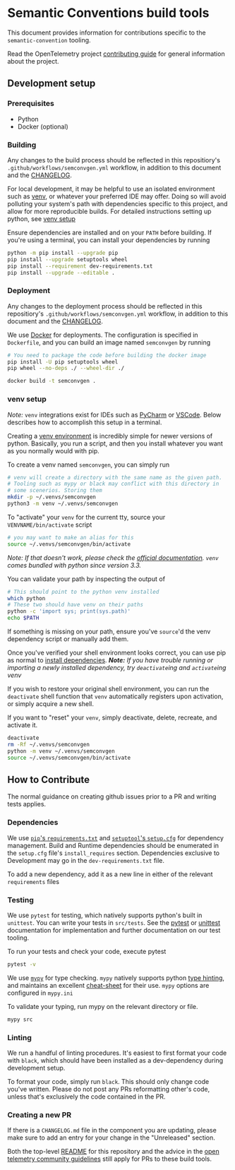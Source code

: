 # Semantic Conventions build tools

This document provides information for contributions specific to the `semantic-convention` tooling.

Read the OpenTelemetry project [contributing
guide](https://github.com/open-telemetry/community/blob/master/CONTRIBUTING.md)
for general information about the project.

## Development setup

### Prerequisites

- Python
- Docker (optional)

### Building

Any changes to the build process should be reflected in this repositiory's `.github/workflows/semconvgen.yml` workflow, in addition to this document and the [CHANGELOG](CHANGELOG.md).

For local development, it may be helpful to use an isolated environment such as [venv](https://docs.python.org/3/library/venv.html), or whatever your preferred IDE may offer. Doing so will avoid polluting your system's path with dependencies specific to this project, and allow for more reproducible builds. For detailed instructions setting up python, see [venv setup](#venv-setup)

Ensure dependencies are installed and on your `PATH` before building. If you're using a terminal, you can install your dependencies by running

```bash
python -m pip install --upgrade pip
pip install --upgrade setuptools wheel
pip install --requirement dev-requirements.txt
pip install --upgrade --editable .
```

### Deployment

Any changes to the deployment process should be reflected in this repositiory's `.github/workflows/semconvgen.yml` workflow, in addition to this document and the [CHANGELOG](CHANGELOG.md).

We use [Docker](https://docs.docker.com/) for deployments. The configuration is specified in `Dockerfile`, and you can build an image named `semconvgen` by running

```bash
# You need to package the code before building the docker image
pip install -U pip setuptools wheel
pip wheel --no-deps ./ --wheel-dir ./

docker build -t semconvgen .
```

### venv setup

_Note:_ `venv` integrations exist for IDEs such as [PyCharm](https://www.jetbrains.com/help/pycharm/creating-virtual-environment.html#python_create_virtual_env) or [VSCode](https://code.visualstudio.com/docs/python/environments). Below describes how to accomplish this setup in a terminal.

Creating a [venv environment](https://docs.python.org/3/library/venv.html) is incredibly simple for newer versions of python. Basically, you run a script, and then you install whatever you want as you normally would with pip.

To create a venv named `semconvgen`, you can simply run

```bash
# venv will create a directory with the same name as the given path.
# Tooling such as mypy or black may conflict with this directory in
# some scenerios. Storing them
mkdir -p ~/.venvs/semconvgen
python3 -m venv ~/.venvs/semconvgen
```

To "activate" your `venv` for the current tty, source your `VENVNAME/bin/activate` script

```bash
# you may want to make an alias for this
source ~/.venvs/semconvgen/bin/activate
```

_Note: If that doesn't work, please check the [official documentation](https://docs.python.org/3/tutorial/venv.html). `venv` comes bundled with python since version 3.3._

You can validate your path by inspecting the output of

```bash
# This should point to the python venv installed
which python
# These two should have venv on their paths
python -c 'import sys; print(sys.path)'
echo $PATH
```

If something is missing on your path, ensure you've `source`'d the venv dependency script or manually add them.

Once you've verified your shell environment looks correct, you can use pip as normal to [install dependencies](#building).
_**Note:** If you have trouble running or importing a newly installed dependency, try `deactivate`ing and `activate`ing venv_

If you wish to restore your original shell environment, you can run the `deactivate` shell function that `venv` automatically registers upon activation, or simply acquire a new shell.

If you want to "reset" your `venv`, simply deactivate, delete, recreate, and activate it.

```bash
deactivate
rm -Rf ~/.venvs/semconvgen
python -m venv ~/.venvs/semconvgen
source ~/.venvs/semconvgen/bin/activate
```

## How to Contribute

The normal guidance on creating github issues prior to a PR and writing tests applies.

### Dependencies

We use [`pip`'s `requirements.txt`](https://pip.pypa.io/en/stable/reference/requirements-file-format/) and [`setuptool`'s `setup.cfg`](https://setuptools.pypa.io/en/latest/userguide/declarative_config.html) for dependency management. Build and Runtime dependencies should be enumerated in the `setup.cfg` file's `install_requires` section. Dependencies exclusive to Development may go in the `dev-requirements.txt` file.

To add a new dependency, add it as a new line in either of the relevant `requirements` files

### Testing

We use `pytest` for testing, which natively supports python's built in `unittest`. You can write your tests in `src/tests`. See the [pytest](https://docs.pytest.org/en/7.1.x/contents.html) or [unittest](https://docs.python.org/3/library/unittest.html) documentation for implementation and further documentation on our test tooling.

To run your tests and check your code, execute pytest

```bash
pytest -v
```

We use [`mypy`](https://mypy.readthedocs.io/en/latest/) for type checking. `mypy` natively supports python [type hinting](https://docs.python.org/3/library/typing.html), and maintains an excellent [cheat-sheet](https://mypy.readthedocs.io/en/stable/cheat_sheet_py3.html) for their use. `mypy` options are configured in `mypy.ini`

To validate your typing, run mypy on the relevant directory or file.

```bash
mypy src
```

### Linting

We run a handful of linting procedures. It's easiest to first format your code with `black`, which should have been installed as a dev-dependency during development setup.

To format your code, simply run `black`. This should only change code you've written. Please do not post any PRs reformatting other's code, unless that's exclusively the code contained in the PR.

### Creating a new PR

If there is a `CHANGELOG.md` file in the component you are updating,
please make sure to add an entry for your change in the "Unreleased" section.

Both the top-level [README](../README.md) for this repository and the advice in the [open telemetry community guidelines](https://opentelemetry.io/docs/contribution-guidelines/) still apply for PRs to these build tools.
